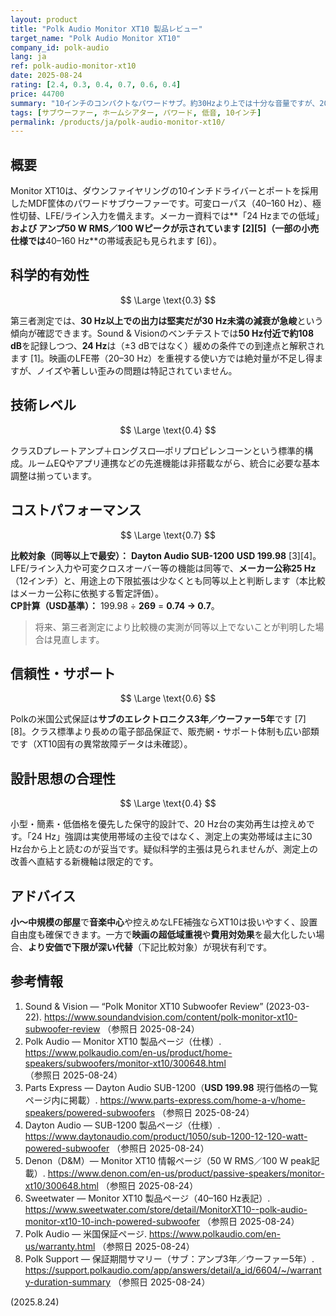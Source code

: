 ```yaml
---
layout: product
title: "Polk Audio Monitor XT10 製品レビュー"
target_name: "Polk Audio Monitor XT10"
company_id: polk-audio
lang: ja
ref: polk-audio-monitor-xt10
date: 2025-08-24
rating: [2.4, 0.3, 0.4, 0.7, 0.6, 0.4]
price: 44700
summary: "10インチのコンパクトなパワードサブ。約30Hzより上では十分な音量ですが、20Hz台の伸びは限定的。現状の市場ではUSD 269に対し、より深く鳴る低価格機が存在します。"
tags: [サブウーファー, ホームシアター, パワード, 低音, 10インチ]
permalink: /products/ja/polk-audio-monitor-xt10/
---
```


## 概要

Monitor XT10は、ダウンファイヤリングの10インチドライバーとポートを採用したMDF筐体のパワードサブウーファーです。可変ローパス（40–160 Hz）、極性切替、LFE/ライン入力を備えます。メーカー資料では**「24 Hzまでの低域」**および **アンプ50 W RMS／100 Wピーク**が示されています [2][5]（一部の小売仕様では**40–160 Hz**の帯域表記も見られます [6]）。

## 科学的有効性

$$ \Large \text{0.3} $$

第三者測定では、**30 Hz以上での出力は堅実だが30 Hz未満の減衰が急峻**という傾向が確認できます。Sound & Visionのベンチテストでは**50 Hz付近で約108 dB**を記録しつつ、**24 Hz**は（±3 dBではなく）緩めの条件での到達点と解釈されます [1]。映画のLFE帯（20–30 Hz）を重視する使い方では絶対量が不足し得ますが、ノイズや著しい歪みの問題は特記されていません。

## 技術レベル

$$ \Large \text{0.4} $$

クラスDプレートアンプ＋ロングスロ―ポリプロピレンコーンという標準的構成。ルームEQやアプリ連携などの先進機能は非搭載ながら、統合に必要な基本調整は揃っています。

## コストパフォーマンス

$$ \Large \text{0.7} $$

**比較対象（同等以上で最安）：** **Dayton Audio SUB-1200** **USD 199.98** [3][4]。LFE/ライン入力や可変クロスオーバー等の機能は同等で、**メーカー公称25 Hz**（12インチ）と、用途上の下限拡張は少なくとも同等以上と判断します（本比較はメーカー公称に依拠する暫定評価）。  
**CP計算（USD基準）：** 199.98 ÷ **269** = **0.74 → 0.7**。

> 将来、第三者測定により比較機の実測が同等以上でないことが判明した場合は見直します。

## 信頼性・サポート

$$ \Large \text{0.6} $$

Polkの米国公式保証は**サブのエレクトロニクス3年／ウーファー5年**です [7][8]。クラス標準より長めの電子部品保証で、販売網・サポート体制も広い部類です（XT10固有の異常故障データは未確認）。

## 設計思想の合理性

$$ \Large \text{0.4} $$

小型・簡素・低価格を優先した保守的設計で、20 Hz台の実効再生は控えめです。「24 Hz」強調は実使用帯域の主役ではなく、測定上の実効帯域は主に30 Hz台から上と読むのが妥当です。疑似科学的主張は見られませんが、測定上の改善へ直結する新機軸は限定的です。

## アドバイス

**小～中規模の部屋**で**音楽中心**や控えめなLFE補強ならXT10は扱いやすく、設置自由度も確保できます。一方で**映画の超低域重視**や**費用対効果**を最大化したい場合、**より安価で下限が深い代替**（下記比較対象）が現状有利です。

## 参考情報

1. Sound & Vision — “Polk Monitor XT10 Subwoofer Review” (2023-03-22). https://www.soundandvision.com/content/polk-monitor-xt10-subwoofer-review （参照日 2025-08-24）  
2. Polk Audio — Monitor XT10 製品ページ（仕様）. https://www.polkaudio.com/en-us/product/home-speakers/subwoofers/monitor-xt10/300648.html （参照日 2025-08-24）  
3. Parts Express — Dayton Audio SUB-1200（**USD 199.98** 現行価格の一覧ページ内に掲載）. https://www.parts-express.com/home-a-v/home-speakers/powered-subwoofers （参照日 2025-08-24）  
4. Dayton Audio — SUB-1200 製品ページ（仕様）. https://www.daytonaudio.com/product/1050/sub-1200-12-120-watt-powered-subwoofer （参照日 2025-08-24）  
5. Denon（D&M）— Monitor XT10 情報ページ（50 W RMS／100 W peak記載）. https://www.denon.com/en-us/product/passive-speakers/monitor-xt10/300648.html （参照日 2025-08-24）  
6. Sweetwater — Monitor XT10 製品ページ（40–160 Hz表記）. https://www.sweetwater.com/store/detail/MonitorXT10--polk-audio-monitor-xt10-10-inch-powered-subwoofer （参照日 2025-08-24）  
7. Polk Audio — 米国保証ページ. https://www.polkaudio.com/en-us/warranty.html （参照日 2025-08-24）  
8. Polk Support — 保証期間サマリー（サブ：アンプ3年／ウーファー5年）. https://support.polkaudio.com/app/answers/detail/a_id/6604/~/warranty-duration-summary （参照日 2025-08-24）

(2025.8.24)

